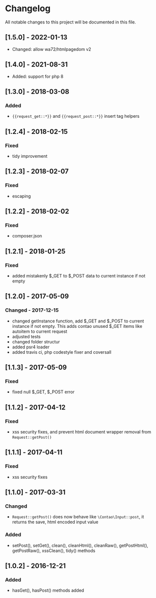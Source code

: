 # Changelog
All notable changes to this project will be documented in this file.

## [1.5.0] - 2022-01-13
- Changed: allow wa72/htmlpagedom v2

## [1.4.0] - 2021-08-31

- Added: support for php 8

## [1.3.0] - 2018-03-08

### Added
- `{{request_get::*}}` and `{{request_post::*}}` insert tag helpers

## [1.2.4] - 2018-02-15

### Fixed
- tidy improvement

## [1.2.3] - 2018-02-07

### Fixed
- escaping

## [1.2.2] - 2018-02-02

### Fixed
- composer.json

## [1.2.1] - 2018-01-25

### Fixed
- added mistakenly $_GET to $_POST data to current instance if not empty

## [1.2.0] - 2017-05-09

### Changed - 2017-12-15
- changed getInstance function, add $_GET and $_POST to current instance if not empty. This adds contao unused $_GET items like autoitem to current request
- adjusted tests
- changed folder structur
- added psr4 loader
- added travis ci, php codestyle fixer and coversall

## [1.1.3] - 2017-05-09

### Fixed
- fixed null $_GET, $_POST error

## [1.1.2] - 2017-04-12

### Fixed
- xss security fixes, and prevent html document wrapper removal from `Request::getPost()`

## [1.1.1] - 2017-04-11

### Fixed
- xss security fixes

## [1.1.0] - 2017-03-31

### Changed
- `Request::getPost()` does now behave like `\Contao\Input::post`, it returns the save, html encoded input value

### Added 
- setPost(), setGet(), clean(), cleanHtml(), cleanRaw(), getPostHtml(), getPostRaw(), xssClean(), tidy() methods

## [1.0.2] - 2016-12-21

### Added
- hasGet(), hasPost() methods added
